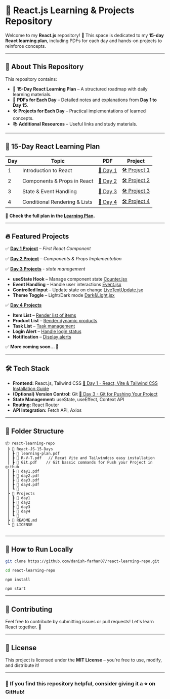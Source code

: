 
# 🚀 React.js Learning & Projects Repository  

Welcome to my **React.js** repository! 🎉 This space is dedicated to my **15-day React learning plan**, including PDFs for each day and hands-on projects to reinforce concepts.  

---

## 📌 About This Repository  
This repository contains:  
- 📅 **15-Day React Learning Plan** – A structured roadmap with daily learning materials.  
- 📄 **PDFs for Each Day** – Detailed notes and explanations from **Day 1 to Day 15**.  
- 🛠 **Projects for Each Day** – Practical implementations of learned concepts.  
- 📚 **Additional Resources** – Useful links and study materials.  

---

## 📖 15-Day React Learning Plan  
| Day | Topic | PDF | Project |
|----|------|-----|---------|
| 1  | Introduction to React | [📄 Day 1](./React-JS-15-Days/day1.pdf) | [🛠 Project 1](./Projects/day1) |
| 2  | Components & Props in React | [📄 Day 2](./React-JS-15-Days/day2.pdf) | [🛠 Project 2](./Projects/day2) |
| 3  | State & Event Handling | [📄 Day 3](./React-JS-15-Days/day3.pdf) | [🛠 Project 3](./Projects/day3) |
| 4  | Conditional Rendering & Lists | [📄 Day 4](./React-JS-15-Days/day4.pdf) | [🛠 Project 4](./Projects/day4) |



📌 **Check the full plan in the [Learning Plan](./React-JS-15-Days/learning-plan.pdf).**

---

## 🔥 Featured Projects  
✅ **[Day 1 Project](./Projects/day1/src/Components)** – *First React Component*  

✅ **[Day 2 Project](./Projects/day2/src/Components)** – *Components & Props Implementation*

✅ **[Day 3 Projects](./Projects/day3/src/Components)** - *state management*  
  - **useState Hook** – Manage component state [Counter.jsx](./Projects/day3/src/Components/Counters/Counter.jsx)  
  - **Event Handling** – Handle user interactions [Event.jsx](./Projects/day3/src/Components/Events/Event.jsx)  
  - **Controlled Input** – Update state on change [LiveTextUpdate.jsx](./Projects/day3/src/Components/CtrComponents/LiveTextUpdate.jsx)  
  - **Theme Toggle** – Light/Dark mode [Dark&Light.jsx](./Projects/day3/src/Components/ToggleBtn/Dark&Light.jsx)

✅ **[Day 4 Projects](./Projects/day4/src/Components)**  
  - **Item List** – [Render list of items](./Projects/day4/src/Components/ListRendering/IteamList.jsx)  
  - **Product List** – [Render dynamic products](./Projects/day4/src/Components/ListRendering/ProductList.jsx)  
  - **Task List** – [Task management](./Projects/day4/src/Components/ListRendering/TaskList.jsx)  
  - **Login Alert** – [Handle login status](./Projects/day4/src/Components/LoginSignup/LoginAlert.jsx)  
  - **Notification** – [Display alerts](./Projects/day4/src/Components/LoginSignup/Notification.jsx)  

 
✅ **More coming soon... 🚀**  

---

## 🛠 Tech Stack  
- **Frontend:** React.js, Tailwind CSS  [📄 Day 1 - React, Vite & Tailwind CSS Installation Guide](./React-JS-15-Days/R-V-T.pdf) 
- **(Optional) Version Control:** Git  [📄 Day 3 - Git for Pushing Your Project](./React-JS-15-Days/Git.pdf) 
- **State Management:** useState, useEffect, Context API  
- **Routing:** React Router  
- **API Integration:** Fetch API, Axios  

---

## 📂 Folder Structure  
```
📦 react-learning-repo 
 ┣ 📂 React-JS-15-Days  
 ┃ ┣ 📜 learning-plan.pdf  
 ┃ ┣ 📜 R-V-T.pdf   // Recat Vite and Tailwindcss easy installation 
 ┃ ┣ 📜 Git.pdf    // Git bassic commands for Push your Project in github 
 ┃ ┣ 📜 day1.pdf
 ┃ ┣ 📜 day2.pdf
 ┃ ┣ 📜 day3.pdf
 ┃ ┣ 📜 day4.pdf
 ┃ ┗ 📜
 ┣ 📂 Projects
 ┃ ┣ 📂 day1
 ┃ ┣ 📂 day2
 ┃ ┣ 📂 day3
 ┃ ┣ 📂 day4
 ┃ ┗ 📂
 ┣ 📜 README.md 
 ┗ 📜 LICENSE  
  
```

---

## 🚀 How to Run Locally  
```sh
git clone https://github.com/danish-farhan07/react-learning-repo.git  
```
```sh  
cd react-learning-repo  
```
```sh
npm install  
```
```sh
npm start  
```

---

## 🤝 Contributing  
Feel free to contribute by submitting issues or pull requests! Let's learn React together. 🚀  

---

## 📜 License  
This project is licensed under the **MIT License** – you're free to use, modify, and distribute it!  

---

### 🌟 If you find this repository helpful, consider giving it a ⭐ on GitHub!  

